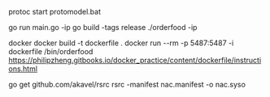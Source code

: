 protoc
start protomodel.bat

go run main.go -ip
go build -tags release
./orderfood -ip

docker
docker build -t dockerfile .
docker run --rm -p 5487:5487 -i dockerfile /bin/orderfood
https://philipzheng.gitbooks.io/docker_practice/content/dockerfile/instructions.html

go get github.com/akavel/rsrc
rsrc -manifest nac.manifest -o nac.syso